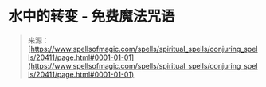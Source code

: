 <!--yml

category: 未分类

date: 2024-06-12 19:03:14

-->

# 水中的转变 - 免费魔法咒语

> 来源：[https://www.spellsofmagic.com/spells/spiritual_spells/conjuring_spells/20411/page.html#0001-01-01](https://www.spellsofmagic.com/spells/spiritual_spells/conjuring_spells/20411/page.html#0001-01-01)
